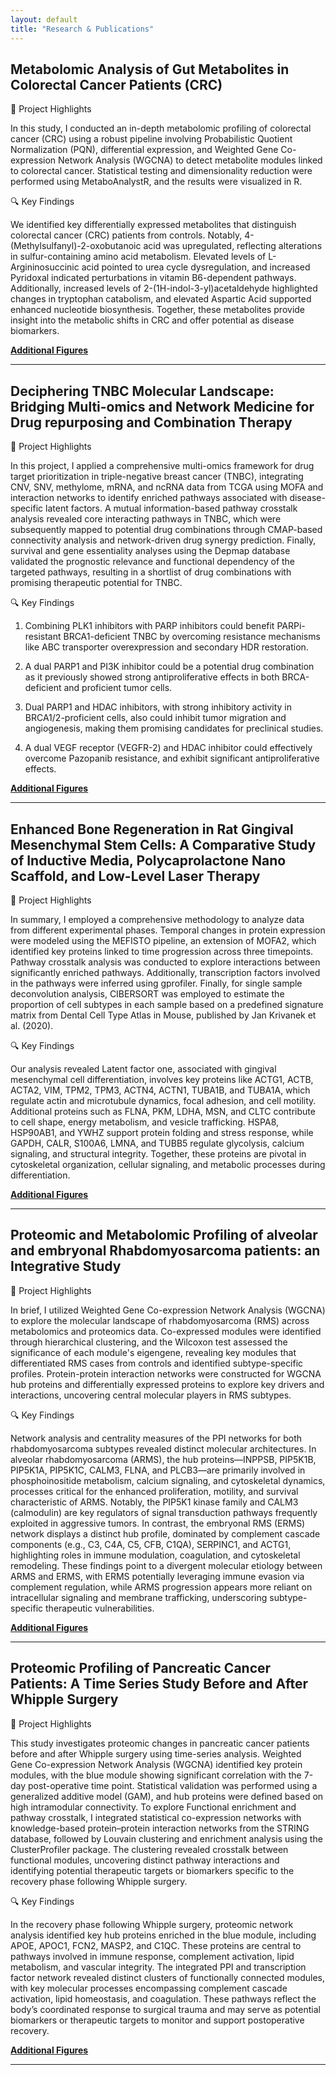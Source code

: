 ```yaml
---
layout: default
title: "Research & Publications"
---
```



## Metabolomic Analysis of Gut Metabolites in Colorectal Cancer Patients (CRC)

🧬 Project Highlights

In this study, I conducted an in-depth metabolomic profiling of colorectal cancer (CRC) using a robust pipeline involving Probabilistic Quotient Normalization (PQN), differential expression, and Weighted Gene Co-expression Network Analysis (WGCNA) to detect metabolite modules linked to colorectal cancer. Statistical testing and dimensionality reduction were performed using MetaboAnalystR, and the results were visualized in R. 

🔍 Key Findings

 We identified key differentially expressed metabolites that distinguish colorectal cancer (CRC) patients from controls. Notably, 4-(Methylsulfanyl)-2-oxobutanoic acid was upregulated, reflecting alterations in sulfur-containing amino acid metabolism. Elevated levels of L-Argininosuccinic acid pointed to urea cycle dysregulation, and increased Pyridoxal indicated perturbations in vitamin B6-dependent pathways. Additionally, increased levels of 2-(1H-indol-3-yl)acetaldehyde highlighted changes in tryptophan catabolism, and elevated Aspartic Acid supported enhanced nucleotide biosynthesis. Together, these metabolites provide insight into the metabolic shifts in CRC and offer potential as disease biomarkers.

**[Additional Figures](https://menna-arafat.github.io/Research/figures_crc.html)** 

***

## Deciphering TNBC Molecular Landscape: Bridging Multi-omics and Network Medicine for Drug repurposing and Combination Therapy

🧬 Project Highlights

In this project, I applied a comprehensive multi-omics framework for drug target prioritization in triple-negative breast cancer (TNBC), integrating CNV, SNV, methylome, mRNA, and ncRNA data from TCGA using MOFA and interaction networks to identify enriched pathways associated with disease-specific latent factors. A mutual information-based pathway crosstalk analysis revealed core interacting pathways in TNBC, which were subsequently mapped to potential drug combinations through CMAP-based connectivity analysis and network-driven drug synergy prediction. Finally, survival and gene essentiality analyses using the Depmap database validated the prognostic relevance and functional dependency of the targeted pathways, resulting in a shortlist of drug combinations with promising therapeutic potential for TNBC.

🔍 Key Findings

1. Combining PLK1 inhibitors with PARP inhibitors could benefit PARPi-resistant BRCA1-deficient TNBC by overcoming resistance mechanisms like ABC transporter overexpression and secondary HDR restoration.

2. A dual PARP1 and PI3K inhibitor could be a potential drug combination as it previously showed strong antiproliferative effects in both BRCA-deficient and proficient tumor cells.

3. Dual PARP1 and HDAC inhibitors, with strong inhibitory activity in BRCA1/2-proficient cells, also could inhibit tumor migration and angiogenesis, making them promising candidates for preclinical studies.

4. A dual VEGF receptor (VEGFR-2) and HDAC inhibitor could effectively overcome Pazopanib resistance, and exhibit significant antiproliferative effects.

**[Additional Figures](https://menna-arafat.github.io/Research/figures_tnbc.html)** 

***

## Enhanced Bone Regeneration in Rat Gingival Mesenchymal Stem Cells: A Comparative Study of Inductive Media, Polycaprolactone Nano Scaffold, and Low-Level Laser Therapy

🧬 Project Highlights

 In summary, I employed a comprehensive methodology to analyze data from different experimental phases. Temporal changes in protein expression were modeled using the MEFISTO pipeline, an extension of MOFA2, which identified key proteins linked to time progression across three timepoints. Pathway crosstalk analysis was conducted to explore interactions between significantly enriched pathways. Additionally, transcription factors involved in the pathways were inferred using gprofiler. Finally, for single sample deconvolution analysis, CIBERSORT was employed to estimate the proportion of cell subtypes in each sample based on a predefined signature matrix from Dental Cell Type Atlas in Mouse, published by Jan Krivanek et al. (2020).

🔍 Key Findings

 Our analysis revealed Latent factor one, associated with gingival mesenchymal cell differentiation, involves key proteins like ACTG1, ACTB, ACTA2, VIM, TPM2, TPM3, ACTN4, ACTN1, TUBA1B, and TUBA1A, which regulate actin and microtubule dynamics, focal adhesion, and cell motility. Additional proteins such as FLNA, PKM, LDHA, MSN, and CLTC contribute to cell shape, energy metabolism, and vesicle trafficking. HSPA8, HSP90AB1, and YWHZ support protein folding and stress response, while GAPDH, CALR, S100A6, LMNA, and TUBB5 regulate glycolysis, calcium signaling, and structural integrity. Together, these proteins are pivotal in cytoskeletal organization, cellular signaling, and metabolic processes during differentiation.

**[Additional Figures](https://menna-arafat.github.io/Research/figures_gmsc.html)**

***

## Proteomic and Metabolomic Profiling of alveolar and embryonal Rhabdomyosarcoma patients: an Integrative Study

🧬 Project Highlights

In brief, I utilized Weighted Gene Co-expression Network Analysis (WGCNA) to explore the molecular landscape of rhabdomyosarcoma (RMS) across metabolomics and proteomics data. Co-expressed modules were identified through hierarchical clustering, and the Wilcoxon test assessed the significance of each module's eigengene, revealing key modules that differentiated RMS cases from controls and identified subtype-specific profiles. Protein-protein interaction networks were constructed for WGCNA hub proteins and differentially expressed proteins to explore key drivers and interactions, uncovering central molecular players in RMS subtypes.

🔍 Key Findings

Network analysis and centrality measures of the PPI networks for both rhabdomyosarcoma subtypes revealed distinct molecular architectures. In alveolar rhabdomyosarcoma (ARMS), the hub proteins—INPPSB, PIP5K1B, PIP5K1A, PIP5K1C, CALM3, FLNA, and PLCB3—are primarily involved in phosphoinositide metabolism, calcium signaling, and cytoskeletal dynamics, processes critical for the enhanced proliferation, motility, and survival characteristic of ARMS. Notably, the PIP5K1 kinase family and CALM3 (calmodulin) are key regulators of signal transduction pathways frequently exploited in aggressive tumors. In contrast, the embryonal RMS (ERMS) network displays a distinct hub profile, dominated by complement cascade components (e.g., C3, C4A, C5, CFB, C1QA), SERPINC1, and ACTG1, highlighting roles in immune modulation, coagulation, and cytoskeletal remodeling. These findings point to a divergent molecular etiology between ARMS and ERMS, with ERMS potentially leveraging immune evasion via complement regulation, while ARMS progression appears more reliant on intracellular signaling and membrane trafficking, underscoring subtype-specific therapeutic vulnerabilities.

**[Additional Figures](https://menna-arafat.github.io/Research/figures_rhabdo.html)**

***

## Proteomic Profiling of Pancreatic Cancer Patients: A Time Series Study Before and After Whipple Surgery

🧬 Project Highlights

This study investigates proteomic changes in pancreatic cancer patients before and after Whipple surgery using time-series analysis. Weighted Gene Co-expression Network Analysis (WGCNA) identified key protein modules, with the blue module showing significant correlation with the 7-day post-operative time point. Statistical validation was performed using a generalized additive model (GAM), and hub proteins were defined based on high intramodular connectivity. To explore Functional enrichment and pathway crosstalk, I integrated statistical co-expression networks with knowledge-based protein–protein interaction networks from the STRING database, followed by Louvain clustering and enrichment analysis using the ClusterProfiler package. The clustering revealed crosstalk between functional modules, uncovering distinct pathway interactions and identifying potential therapeutic targets or biomarkers specific to the recovery phase following Whipple surgery.

🔍 Key Findings

In the recovery phase following Whipple surgery, proteomic network analysis identified key hub proteins enriched in the blue module, including APOE, APOC1, FCN2, MASP2, and C1QC. These proteins are central to pathways involved in immune response, complement activation, lipid metabolism, and vascular integrity. The integrated PPI and transcription factor network revealed distinct clusters of functionally connected modules, with key molecular processes encompassing complement cascade activation, lipid homeostasis, and coagulation. These pathways reflect the body’s coordinated response to surgical trauma and may serve as potential biomarkers or therapeutic targets to monitor and support postoperative recovery.

**[Additional Figures](https://menna-arafat.github.io/Research/figures_pancreas.html)**

***
